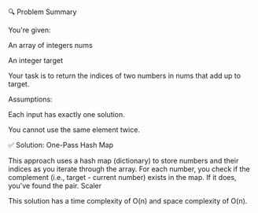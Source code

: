 🔍 Problem Summary

You're given:

An array of integers nums

An integer target

Your task is to return the indices of two numbers in nums that add up to target.

Assumptions:

Each input has exactly one solution.

You cannot use the same element twice.

✅ Solution: One-Pass Hash Map

This approach uses a hash map (dictionary) to store numbers and their indices as you iterate through the array. For each number, you check if the complement (i.e., target - current number) exists in the map. If it does, you've found the pair.
Scaler

This solution has a time complexity of O(n) and space complexity of O(n).
